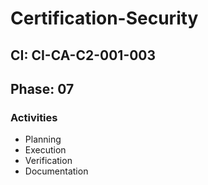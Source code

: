 # Certification-Security

## CI: CI-CA-C2-001-003
## Phase: 07

### Activities
- Planning
- Execution
- Verification
- Documentation

